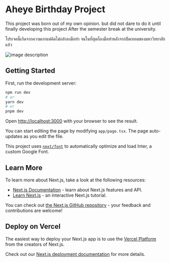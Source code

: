 # Aheye Birthday Project

This project was born out of my own opinion. but did not dare to do it until finally developing this project After the semester break at the university.

โปรเจคนี้เกิดจากความเอาแต่คิดไม่กล้าลงมือทำ จนในที่สุดก็ลงมือทำหลังจากปิดเทอมของมหาวิทยาลัยแล้ว

![image description](https://aheye-korranid.vercel.app/img/cover-web.png)

## Getting Started

First, run the development server:

```bash
npm run dev
# or
yarn dev
# or
pnpm dev
```

Open [http://localhost:3000](http://localhost:3000) with your browser to see the result.

You can start editing the page by modifying `app/page.tsx`. The page auto-updates as you edit the file.

This project uses [`next/font`](https://nextjs.org/docs/basic-features/font-optimization) to automatically optimize and load Inter, a custom Google Font.

## Learn More

To learn more about Next.js, take a look at the following resources:

- [Next.js Documentation](https://nextjs.org/docs) - learn about Next.js features and API.
- [Learn Next.js](https://nextjs.org/learn) - an interactive Next.js tutorial.

You can check out [the Next.js GitHub repository](https://github.com/vercel/next.js/) - your feedback and contributions are welcome!

## Deploy on Vercel

The easiest way to deploy your Next.js app is to use the [Vercel Platform](https://vercel.com/new?utm_medium=default-template&filter=next.js&utm_source=create-next-app&utm_campaign=create-next-app-readme) from the creators of Next.js.

Check out our [Next.js deployment documentation](https://nextjs.org/docs/deployment) for more details.
